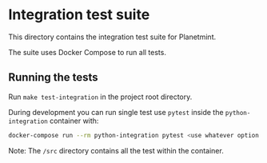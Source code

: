 <!---
Copyright © 2020 Interplanetary Database Association e.V.,
Planetmint and IPDB software contributors.
SPDX-License-Identifier: (Apache-2.0 AND CC-BY-4.0)
Code is Apache-2.0 and docs are CC-BY-4.0
--->

# Integration test suite
This directory contains the integration test suite for Planetmint.

The suite uses Docker Compose to run all tests.

## Running the tests
Run `make test-integration` in the project root directory.

During development you can run single test use `pytest` inside the `python-integration` container with:

```bash
docker-compose run --rm python-integration pytest <use whatever option you need>
```

Note: The `/src` directory contains all the test within the container.
